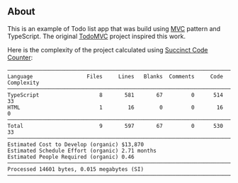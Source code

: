 ## About
This is an example of Todo list app that was build using [MVC](https://en.wikipedia.org/wiki/Model%E2%80%93view%E2%80%93controller) pattern and TypeScript.
The original [TodoMVC](https://todomvc.com/) project inspired this work.

Here is the complexity of the project calculated using [Succinct Code Counter](https://github.com/boyter/scc):

```
───────────────────────────────────────────────────────────────────────────────
Language                 Files     Lines   Blanks  Comments     Code Complexity
───────────────────────────────────────────────────────────────────────────────
TypeScript                   8       581       67         0      514         33
HTML                         1        16        0         0       16          0
───────────────────────────────────────────────────────────────────────────────
Total                        9       597       67         0      530         33
───────────────────────────────────────────────────────────────────────────────
Estimated Cost to Develop (organic) $13,870
Estimated Schedule Effort (organic) 2.71 months
Estimated People Required (organic) 0.46
───────────────────────────────────────────────────────────────────────────────
Processed 14601 bytes, 0.015 megabytes (SI)
───────────────────────────────────────────────────────────────────────────────
```

